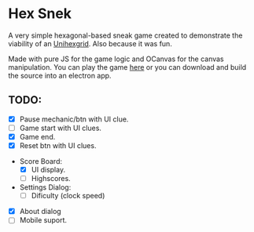 # Hex Snek

A very simple hexagonal-based sneak game created to demonstrate the viability of an [Unihexgrid](http://pboueke.github.io/b/projects/). Also because it was fun.

Made with pure JS for the game logic and OCanvas for the canvas manipulation. You can play the game [here](https://pboueke.github.io/hex-snek/) or you can download and build the source into an electron app.

## TODO:

* [x] Pause mechanic/btn with UI clue.
* [ ] Game start with UI clues.
* [x] Game end.
* [x] Reset btn with UI clues.
* Score Board:
   * [x] UI display.
   * [ ] Highscores.
* Settings Dialog:
   * [ ] Dificulty (clock speed)
 * [x] About dialog
* [ ] Mobile suport.
